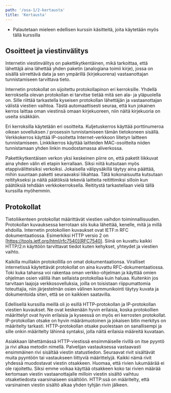 ```yaml
---
path: '/osa-1/2-kertausta'
title: 'Kertausta'
---
```


<text-box variant='learningObjectives' name='Oppimistavoitteet'>

- Palautetaan mieleen edellisen kurssin käsitteitä, joita käytetään myös tällä kurssilla

</text-box>

## Osoitteet ja viestinvälitys

Internetin viestinvälitys on pakettikytkentäinen, mikä tarkoittaa, että lähettäjä aina lähettää yhden paketin (analogiana toimii kirje), jossa on sisällä siirrettävä data ja sen ympärillä (kirjekuorena) vastaanottajan tunnistamiseen tarvittava tieto.

Internetin protokollat on sijoitettu protokollapinon eri kerroksille. Yhdellä kerroksella olevan protokollan ei tarvitse tietää mitä sen ala- ja yläpuolella on. Sille riittää tarkastella kyseisen protokollan lähettäjän ja vastaanottajan välistä viestien vaihtoa. Tästä automaattisesti seuraa, että kun jokainen kerros laittaa oman viestinsä omaan kirjekuoreen, niin näitä kirjekuoria on useita sisäkkäin.

<quiz id="afbefe02-8bf3-4a73-b71d-e851c2c6b59b"></quiz>

Eri kerroksilla käytetään eri osoitteita. Kuljetuskerros käyttää porttinumeroa oikean sovelluksen / prosessin tunnistamiseen tämän tietokoneen sisällä. Verkkokerros käyttää IP-osoitetta Internet-verkkoon liitetyn laitteen tunnistamiseen. Linkkikerros käyttää laitteiden MAC-osoitteita niiden tunnistamaan yhden linkin muodostamassa aliverkossa.  

<quiz id="ad711046-8a1d-4e03-8b6f-e545ee9bdcd0"></quiz>

Pakettikytkentäisen verkon yksi keskeinen piirre on, että paketit liikkuvat aina yhden välin eli etapin kerrallaan. Siksi niitä kutsutaan myös etappivälitteisiksi verkoiksi. Jokaisella välipysäkillä täytyy aina päättää, mihin suuntaan paketti seuraavaksi liikahtaa. Tätä kokonaisuutta kutsutaan reititykseksi ja näitä päätöksiä tekeviä laitteita reitittimiksi silloin kun päätöksiä tehdään verkkokerroksella. Reititystä tarkastellaan vielä tällä kurssilla myöhemmin.

## Protokollat

Tietoliikenteen protokollat määrittävät viestien vaihdon toiminnallisuuden. Protokollan kuvauksessa kerrotaan siis kuka lähettää, kenelle, mitä ja millä ehdoilla.  Internetin protokollien kuvaukset ovat IETF:n RFC dokumentaatiossa. Esimerkiksi HTTP versio 2 on [https://tools.ietf.org/html/rfc7540](RFC7540). Siinä on kuvattu kaikki HTTP/2:n käyttöön tarvittavat tiedot kuten kehykset, yhteydet ja viestien vaihto.

Kaikilla muillakin protokollilla on omat dokumentaationsa. Viralliset internetissä käytettävät protokollat on aina kuvattu RFC-dokumentaatiossa. Toki kuka tahansa voi rakentaa oman verkko-ohjelman ja käyttää omien ohjelman osien välillä ihan sellaista protokollaa kuin haluaa. Kuitenkin jos tarvitaan laajoja verkkosovelluksia, joilla on toisistaan riippumattomia toteuttajia, niin järjestelmän osien välinen kommunikointi täytyy kuvata ja dokumentoida siten, että se on kaikkien saatavilla.

Edellisellä kurssilla meillä oli jo esillä HTTP-protokollan ja IP-protokollan viestien kuvaukset. Ne ovat keskenään hyvin erilaisia, koska protokollien määrittelyt ovat hyvin erilaisia ja kyseessä on myös eri kerrosten protokollat. IP-protokollan otsake on hyvin määrämuotoinen ja jokaisen bitin merkitys on määritelty tarkasti.  HTTP-protokollan otsake puolestaan on sanallisempi ja sille onkin määritelty lähinnä syntaksi, jolla näitä erilaisia määreitä kuvataan.

Asiakkaan lähettämässä HTTP-viestissä ensimmäiselle rivillä on itse pyyntö ja rivi alkaa metodin nimellä. Palvelijan vastauksessa vastaavasti ensimmäinen rivi sisältää viestin statustiedon. Seuraavat rivit sisältävät muita pyyntöön tai vastaukseen liittyviä määrittelyjä. Kaikki nämä rivit yhdessä muodostavat viestin otsakkeen. Huomaa, että rivien lukumäärää ei ole rajoitettu. Siksi emme voikaa käyttää otsakkeen koko tai rivien määrää kertomaan viestin vastaanottajalle milloin viestin sisältö vaihtuu otsaketiedosta vaarsinaiseen sisältöön. HTTP:ssä on määritelty, että varsinainen viestin sisältö alkaa yhden tyhjän rivin jälkeen.


<quiz id="b10758e2-8cf9-421c-8e48-ea03d08148a8"></quiz>


